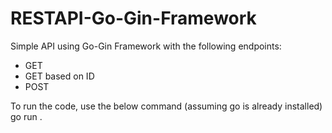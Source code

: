 # RESTAPI-Go-Gin-Framework
Simple API using Go-Gin Framework with the following endpoints:

- GET
- GET based on ID
- POST

To run the code, use the below command (assuming go is already installed)
go run .
